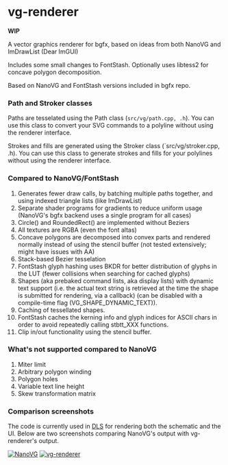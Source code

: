 # vg-renderer

**WIP**

A vector graphics renderer for bgfx, based on ideas from both NanoVG and ImDrawList (Dear ImGUI)

Includes some small changes to FontStash.
Optionally uses libtess2 for concave polygon decomposition.

Based on NanoVG and FontStash versions included in bgfx repo.

### Path and Stroker classes

Paths are tesselated using the Path class (`src/vg/path.cpp, .h`). You can use this class to convert your SVG commands to a polyline without using the renderer interface.

Strokes and fills are generated using the Stroker class (`src/vg/stroker.cpp, .h). You can use this class to generate strokes and fills for your polylines without using the renderer interface.

### Compared to NanoVG/FontStash

1. Generates fewer draw calls, by batching multiple paths together, and using indexed triangle lists (like ImDrawList)
2. Separate shader programs for gradients to reduce uniform usage (NanoVG's bgfx backend uses a single program for all cases)
3. Circle() and RoundedRect() are implemented without Beziers
4. All textures are RGBA (even the font altas)
5. Concave polygons are decomposed into convex parts and rendered normally instead of using the stencil buffer (not tested extensively; might have issues with AA)
6. Stack-based Bezier tesselation
7. FontStash glyph hashing uses BKDR for better distribution of glyphs in the LUT (fewer collisions when searching for cached glyphs)
8. Shapes (aka prebaked command lists, aka display lists) with dynamic text support (i.e. the actual text string is retrieved at the time the shape is submitted for rendering, via a callback) (can be disabled with a compile-time flag (VG_SHAPE_DYNAMIC_TEXT)).
9. Caching of tessellated shapes.
10. FontStash caches the kerning info and glyph indices for ASCII chars in order to avoid repeatedly calling stbtt_XXX functions.
11. Clip in/out functionality using the stencil buffer.

### What's not supported compared to NanoVG

1. Miter limit
2. Arbitrary polygon winding
3. Polygon holes
4. Variable text line height
5. Skew transformation matrix

### Comparison screenshots

The code is currently used in [DLS](http://makingartstudios.itch.io/dls) for rendering both the schematic and the UI. Below are two screenshots comparing NanoVG's output with vg-renderer's output.

[![NanoVG](https://raw.githubusercontent.com/jdryg/vg-renderer/master/img/i8080_nanovg.png)](https://raw.githubusercontent.com/jdryg/vg-renderer/master/img/i8080_nanovg.png)
[![vg-renderer](https://raw.githubusercontent.com/jdryg/vg-renderer/master/img/i8080_vg_renderer.png)](https://raw.githubusercontent.com/jdryg/vg-renderer/master/img/i8080_vg_renderer.png)
